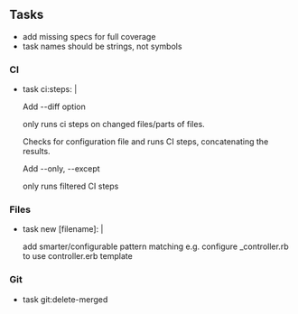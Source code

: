 ## Tasks

- add missing specs for full coverage
- task names should be strings, not symbols

### CI

- task ci:steps: |

  Add --diff option

    only runs ci steps on changed files/parts of files.

  Checks for configuration file and runs CI steps, concatenating the results.

  Add --only, --except

    only runs filtered CI steps

### Files

- task new [filename]: |

  add smarter/configurable pattern matching
  e.g. configure _controller.rb to use controller.erb template

### Git

- task git:delete-merged
